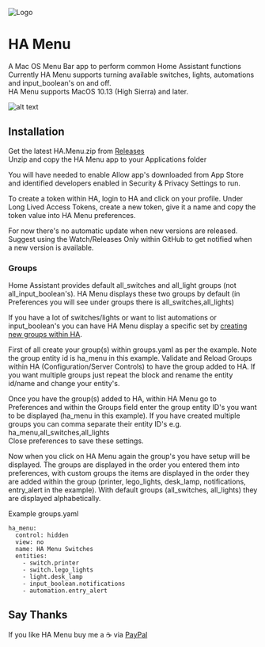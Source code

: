 ![Logo](https://github.com/andrew-codechimp/ha-menu/blob/master/Art/logo.png)
# HA Menu

A Mac OS Menu Bar app to perform common Home Assistant functions  
Currently HA Menu supports turning available switches, lights, automations and input_boolean's on and off.  
HA Menu supports MacOS 10.13 (High Sierra) and later.

![alt text](https://github.com/andrew-codechimp/ha-menu/blob/master/Art/menu.png "HA Menu")

## Installation
Get the latest HA.Menu.zip from [Releases](https://github.com/andrew-codechimp/ha-menu/releases)  
Unzip and copy the HA Menu app to your Applications folder

You will have needed to enable Allow app's downloaded from App Store and identified developers enabled in Security & Privacy Settings to run.  

To create a token within HA, login to HA and click on your profile.
Under Long Lived Access Tokens, create a new token, give it a name and copy the token value into HA Menu preferences.

For now there's no automatic update when new versions are released.  Suggest using the Watch/Releases Only within GitHub to get notified when a new version is available. 

### Groups
Home Assistant provides default all_switches and all_light groups (not all_input_boolean's). HA Menu displays these two groups by default (in Preferences you will see under groups there is all_switches,all_lights)

If you have a lot of switches/lights or want to list automations or input_boolean's you can have HA Menu display a specific set by [creating new groups within HA](https://www.home-assistant.io/integrations/group/). 

First of all create your group(s) within groups.yaml as per the example.  Note the group entity id is ha_menu in this example.  Validate and Reload Groups within HA (Configuration/Server Controls) to have the group added to HA. If you want multiple groups just repeat the block and rename the entity id/name and change your entity's.

Once you have the group(s) added to HA, within HA Menu go to Preferences and within the Groups field enter the group entity ID's you want to be displayed (ha_menu in this example). If you have created multiple groups you can comma separate their entity ID's e.g. ha_menu,all_switches,all_lights  
Close preferences to save these settings.

Now when you click on HA Menu again the group's you have setup will be displayed.  The groups are displayed in the order you entered them into preferences, with custom groups the items are displayed in the order they are added within the group (printer, lego_lights, desk_lamp, notifications, entry_alert in the example).  With default groups (all_switches, all_lights) they are displayed alphabetically.

Example groups.yaml
```
ha_menu:
  control: hidden
  view: no
  name: HA Menu Switches
  entities:
    - switch.printer
    - switch.lego_lights
    - light.desk_lamp
    - input_boolean.notifications
    - automation.entry_alert
```

## Say Thanks
If you like HA Menu buy me a :coffee: via [PayPal](https://www.paypal.me/codechimporg/2)
